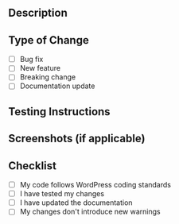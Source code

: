 ## Description
<!-- Please describe your changes here -->

## Type of Change
- [ ] Bug fix
- [ ] New feature
- [ ] Breaking change
- [ ] Documentation update

## Testing Instructions
<!-- Please describe how to test your changes -->

## Screenshots (if applicable)

## Checklist
- [ ] My code follows WordPress coding standards
- [ ] I have tested my changes
- [ ] I have updated the documentation
- [ ] My changes don't introduce new warnings 